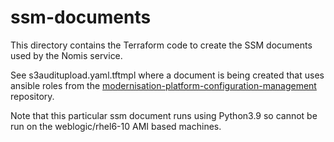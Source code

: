 # ssm-documents

This directory contains the Terraform code to create the SSM documents used by the Nomis service.

See s3auditupload.yaml.tftmpl where a document is being created that uses ansible roles from the [modernisation-platform-configuration-management](https://github.com/ministryofjustice/modernisation-platform-configuration-management) repository.

Note that this particular ssm document runs using Python3.9 so cannot be run on the weblogic/rhel6-10 AMI based machines.
